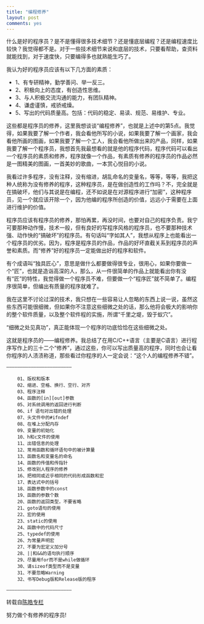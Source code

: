 ```yaml
---
title: "编程修养"
layout: post
comments: yes
---
```

什么是好的程序员？是不是懂得很多技术细节？还是懂底层编程？还是编程速度比较快？我觉得都不是。对于一些技术细节来说和底层的技术，只要看帮助，查资料就能找到，对于速度快，只要编得多也就熟能生巧了。

我认为好的程序员应该有以下几方面的素质：

  - 1、有专研精神，勤学善问、举一反三。
  - 2、积极向上的态度，有创造性思维。
  - 3、与人积极交流沟通的能力，有团队精神。
  - 4、谦虚谨慎，戒骄戒燥。
  - 5、写出的代码质量高。包括：代码的稳定、易读、规范、易维护、专业。

这些都是程序员的修养，这里我想谈谈“编程修养”，也就是上述中的第5点。我觉得，如果我要了解一个作者，我会看他所写的小说，如果我要了解一个画家，我会看他所画的图画，如果我要了解一个工人，我会看他所做出来的产品，同样，如果我要了解一个程序员，我想首先我最想看的就是他的程序代码，程序代码可以看出一个程序员的素质和修养，程序就像一个作品，有素质有修养的程序员的作品必然是一图精美的图画，一首美妙的歌曲，一本赏心悦目的小说。

我看过许多程序，没有注释，没有缩进，胡乱命名的变量名，等等，等等，我把这种人统称为没有修养的程序，这种程序员，是在做创造性的工作吗？不，完全就是在搞破坏，他们与其说是在编程，还不如说是在对源程序进行“加密”，这种程序员，见一个就应该开除一个，因为他编的程序所创造的价值，远远小于需要在上面进行维护的价值。

程序员应该有程序员的修养，那怕再累，再没时间，也要对自己的程序负责。我宁可要那种动作慢，技术一般，但有良好的写程序风格的程序员，也不要那种技术强、动作快的“搞破坏”的程序员。有句话叫“字如其人”，我想从程序上也能看出一个程序员的优劣。因为，程序是程序员的作品，作品的好坏直截关系到程序员的声誉和素质。而“修养”好的程序员一定能做出好的程序和软件。

有个成语叫“独具匠心”，意思是做什么都要做得很专业，很用心，如果你要做一个“匠”，也就是造诣高深的人，那么，从一件很简单的作品上就能看出你有没有“匠”的特性，我觉得做一个程序员不难，但要做一个“程序匠”就不简单了。编程序很简单，但编出有质量的程序就难了。

我在这里不讨论过深的技术，我只想在一些容易让人忽略的东西上说一说，虽然这些东西可能很细微，但如果你不注意这些细微之处的话，那么他将会极大的影响你的整个软件质量，以及整个软件程的实施，所谓“千里之堤，毁于蚁穴”。

“细微之处见真功”，真正能体现一个程序的功底恰恰在这些细微之处。

这就是程序员的——编程修养。我总结了在用C/C++语言（主要是C语言）进行程序写作上的三十二个“修养”，通过这些，你可以写出质量高的程序，同时也会让看你程序的人渍渍称道，那些看过你程序的人一定会说：“这个人的编程修养不错”。

    ————————————————————————
        
        01、版权和版本
        02、缩进、空格、换行、空行、对齐
        03、程序注释
        04、函数的[in][out]参数
        05、对系统调用的返回进行判断
        06、if 语句对出错的处理
        07、头文件中的#ifndef
        08、在堆上分配内存
        09、变量的初始化
        10、h和c文件的使用
        11、出错信息的处理
        12、常用函数和循环语句中的被计算量
        13、函数名和变量名的命名
        14、函数的传值和传指针
        15、修改别人程序的修养
        16、把相同或近乎相同的代码形成函数和宏
        17、表达式中的括号
        18、函数参数中的const
        19、函数的参数个数
        20、函数的返回类型，不要省略
        21、goto语句的使用
        22、宏的使用
        23、static的使用
        24、函数中的代码尺寸
        25、typedef的使用
        26、为常量声明宏
        27、不要为宏定义加分号
        28、||和&&的语句执行顺序
        29、尽量用for而不是while做循环
        30、请sizeof类型而不是变量
        31、不要忽略Warning
        32、书写Debug版和Release版的程序

    ————————————————————————

转载自[陈皓专栏](http://blog.csdn.net/haoel/article/details/2872)



努力做个有修养的程序员!